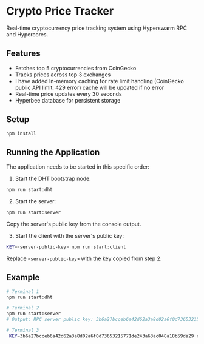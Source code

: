 # Crypto Price Tracker

Real-time cryptocurrency price tracking system using Hyperswarm RPC and Hypercores.

## Features

- Fetches top 5 cryptocurrencies from CoinGecko
- Tracks prices across top 3 exchanges
- I have added In-memory caching for rate limit handling (CoinGecko public API limit: 429 error) cache will be updated if no error
- Real-time price updates every 30 seconds
- Hyperbee database for persistent storage

## Setup

```bash
npm install
```

## Running the Application

The application needs to be started in this specific order:

1. Start the DHT bootstrap node:

```bash
npm run start:dht
```

2. Start the server:

```bash
npm run start:server
```

Copy the server's public key from the console output.

3. Start the client with the server's public key:

```bash
KEY=<server-public-key> npm run start:client 
```

Replace `<server-public-key>` with the key copied from step 2.

## Example

```bash
# Terminal 1
npm run start:dht

# Terminal 2
npm run start:server
# Output: RPC server public key: 3b6a27bcceb6a42d62a3a8d02a6f0d73653215771de243a63ac048a18b59da29

# Terminal 3
 KEY=3b6a27bcceb6a42d62a3a8d02a6f0d73653215771de243a63ac048a18b59da29 npm run start:client
```
